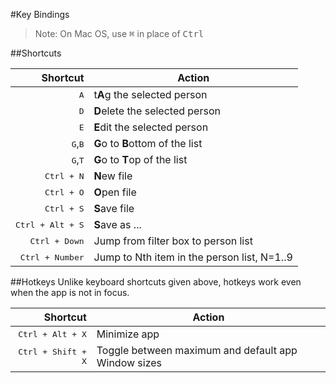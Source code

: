 #Key Bindings
> Note: On Mac OS, use <kbd>&#8984;</kbd> in place of <kbd>Ctrl</kbd>

##Shortcuts

| Shortcut                              | Action |
| ------------------------------------: |--------|
| <kbd>A</kbd>               | t**A**g the selected person |
| <kbd>D</kbd>               | **D**elete the selected person |
| <kbd>E</kbd>               | **E**dit the selected person |
| <kbd>G</kbd>,<kbd>B</kbd>  | **G**o to **B**ottom of the list |
| <kbd>G</kbd>,<kbd>T</kbd>  | **G**o to **T**op of the list |
| <kbd>Ctrl + N</kbd>        | **N**ew file |
| <kbd>Ctrl + O</kbd>        | **O**pen file |
| <kbd>Ctrl + S</kbd>        | **S**ave file |
| <kbd>Ctrl + Alt + S</kbd>  | **S**ave as ... |
| <kbd>Ctrl + Down</kbd>     | Jump from filter box to person list |
| <kbd>Ctrl + Number</kbd>   | Jump to Nth item in the person list, N=1..9 |

##Hotkeys
Unlike keyboard shortcuts given above, hotkeys work even when the app is not in focus.

| Shortcut                              | Action |
| ------------------------------------: |--------|
| <kbd>Ctrl + Alt + X</kbd>         | Minimize app |
| <kbd>Ctrl + Shift + X</kbd>       | Toggle between maximum and default app Window sizes|